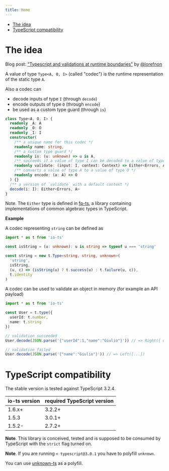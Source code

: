 ```yaml
---
title: Home
---
```


<!-- START doctoc generated TOC please keep comment here to allow auto update -->
<!-- DON'T EDIT THIS SECTION, INSTEAD RE-RUN doctoc TO UPDATE -->


- [The idea](#the-idea)
- [TypeScript compatibility](#typescript-compatibility)

<!-- END doctoc generated TOC please keep comment here to allow auto update -->

# The idea

Blog post: ["Typescript and validations at runtime boundaries"](https://lorefnon.tech/2018/03/25/typescript-and-validations-at-runtime-boundaries/) by [@lorefnon](https://github.com/lorefnon)

A value of type `Type<A, O, I>` (called "codec") is the runtime representation of the static type `A`.

Also a codec can

- decode inputs of type `I` (through `decode`)
- encode outputs of type `O` (through `encode`)
- be used as a custom type guard (through `is`)

```ts
class Type<A, O, I> {
  readonly _A: A
  readonly _O: O
  readonly _I: I
  constructor(
    /** a unique name for this codec */
    readonly name: string,
    /** a custom type guard */
    readonly is: (u: unknown) => u is A,
    /** succeeds if a value of type I can be decoded to a value of type A */
    readonly validate: (input: I, context: Context) => Either<Errors, A>,
    /** converts a value of type A to a value of type O */
    readonly encode: (a: A) => O
  ) {}
  /** a version of `validate` with a default context */
  decode(i: I): Either<Errors, A>
}
```

Note. The `Either` type is defined in [fp-ts](https://github.com/gcanti/fp-ts), a library containing implementations of
common algebraic types in TypeScript.

**Example**

A codec representing `string` can be defined as

```ts
import * as t from 'io-ts'

const isString = (u: unknown): u is string => typeof u === 'string'

const string = new t.Type<string, string, unknown>(
  'string',
  isString,
  (u, c) => (isString(u) ? t.success(u) : t.failure(u, c)),
  t.identity
)
```

A codec can be used to validate an object in memory (for example an API payload)

```ts
import * as t from 'io-ts'

const User = t.type({
  userId: t.number,
  name: t.string
})

// validation succeeded
User.decode(JSON.parse('{"userId":1,"name":"Giulio"}')) // => Right({ userId: 1, name: "Giulio" })

// validation failed
User.decode(JSON.parse('{"name":"Giulio"}')) // => Left([...])
```

# TypeScript compatibility

The stable version is tested against TypeScript 3.2.4.

| io-ts version | required TypeScript version |
| ------------- | --------------------------- |
| 1.6.x+        | 3.2.2+                      |
| 1.5.3         | 3.0.1+                      |
| 1.5.2-        | 2.7.2+                      |

**Note**. This library is conceived, tested and is supposed to be consumed by TypeScript with the `strict` flag turned on.

**Note**. If you are running `< typescript@3.0.1` you have to polyfill `unknown`.

You can use [unknown-ts](https://github.com/gcanti/unknown-ts) as a polyfill.
